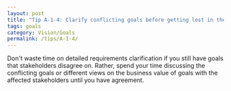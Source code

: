 ```yaml
---
layout: post
title: "Tip A-1-4: Clarify conflicting goals before getting lost in the details of requirements."
tags: goals
category: Vision/Goals
permalink: /tips/A-1-4/
---
```

Don't waste time on detailed requirements clarification if you still have goals that stakeholders disagree on. Rather, spend your time discussing the conflicting goals or different views on the business value of goals with the affected stakeholders until you have agreement.